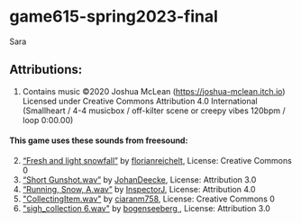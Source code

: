 # game615-spring2023-final
 Sara
 

## Attributions:<br>
1. Contains music ©2020 Joshua McLean (https://joshua-mclean.itch.io) Licensed under Creative Commons Attribution 4.0 International<br>  (Smallheart / 4-4 musicbox / off-kilter scene or creepy vibes 120bpm / loop 0:00.00)  
#### This game uses these sounds from freesound:<br>
2. [“Fresh and light snowfall”](https://freesound.org/people/florianreichelt/sounds/455929/) by [florianreichelt](https://freesound.org/people/florianreichelt/ ), License: Creative Commons 0 <br>
3. [“Short Gunshot.wav”](https://freesound.org/people/JohanDeecke/sounds/369528/) by                                   [JohanDeecke](https://freesound.org/people/JohanDeecke/), License: Attribution 3.0 <br>
4. [“Running, Snow, A.wav”](https://freesound.org/people/InspectorJ/sounds/421022/) by [InspectorJ](https://freesound.org/people/InspectorJ/ ), License: Attribution 4.0 <br>
5. ["CollectingItem.wav"](https://freesound.org/people/ciaranm758/sounds/422862/) by [ciaranm758](https://freesound.org/people/ciaranm758/), License: Creative Commons 0 <br>
6. ["sigh_collection 6.wav"](https://freesound.org/people/bogenseeberg/sounds/568938/) by [bogenseeberg ](https://freesound.org/people/bogenseeberg/), License: Attribution 3.0 <br>
